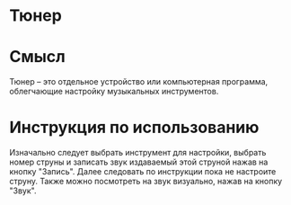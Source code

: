 # Тюнер
# Смысл
Тюнер – это отдельное устройство или компьютерная программа, облегчающие настройку музыкальных инструментов.
# Инструкция по использованию
Изначально следует выбрать инструмент для настройки, выбрать номер струны и записать звук издаваемый этой струной нажав на кнопку "Запись". Далее следовать по инструкции пока не настроите струну. Также можно посмотреть на звук визуально, нажав на кнопку "Звук".


